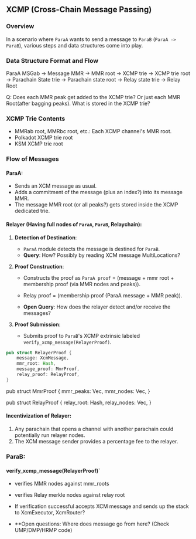 ## XCMP (Cross-Chain Message Passing)

### Overview
In a scenario where `ParaA` wants to send a message to `ParaB` (`ParaA -> ParaB`), various steps and data structures come into play. 

### Data Structure Format and Flow

ParaA MSGab -> Message MMR -> MMR root -> XCMP trie -> XCMP trie root -> Parachain State trie -> Parachain state root -> Relay state trie -> Relay Root

Q:
    Does each MMR peak get added to the XCMP trie? Or just each MMR Root(after bagging peaks). What is stored in the XCMP trie?


### XCMP Trie Contents

- MMRab root, MMRbc root, etc.: Each XCMP channel's MMR root.
- Polkadot XCMP trie root
- KSM XCMP trie root

### Flow of Messages

#### ParaA:

- Sends an XCM message as usual.
- Adds a commitment of the message (plus an index?) into its message MMR.
- The message MMR root (or all peaks?) gets stored inside the XCMP dedicated trie.

#### Relayer (Having full nodes of `ParaA`, `ParaB`, Relaychain):

1. **Detection of Destination**:
   - `ParaA` module detects the message is destined for `ParaB`.
   - **Query**: How? Possibly by reading XCM message MultiLocations?

2. **Proof Construction**:
   - Constructs the proof as `ParaA proof` = (message + mmr root + membership proof (via MMR nodes and peaks)).
   - Relay proof = (membership proof (ParaA message + MMR peak)).
   
   - **Open Query**: How does the relayer detect and/or receive the messages?

3. **Proof Submission**:
   - Submits proof to `ParaB`'s XCMP extrinsic labeled `verify_xcmp_message(RelayerProof)`.

```rust
pub struct RelayerProof {
    message: XcmMessage,
    mmr_root: Hash,
    message_proof: MmrProof,
    relay_proof: RelayProof, 
}
```

pub struct MmrProof {
    mmr_peaks: Vec<MmrNode>,
    mmr_nodes: Vec<MmrNode>,
}

pub struct RelayProof {
    relay_root: Hash,
    relay_nodes: Vec<RelayNode>,
}

#### Incentivization of Relayer:

1. Any parachain that opens a channel with another parachain could potentially run relayer nodes.
2. The XCM message sender provides a percentage fee to the relayer.


### ParaB:

#### verify_xcmp_message(RelayerProof)`

- verifies MMR nodes against mmr_roots
- verifies Relay merkle nodes against relay root
- If verification successful accepts XCM message and sends up the stack to XcmExecutor, XcmRouter?

- **Open questions:
            Where does message go from here? (Check UMP/DMP/HRMP code)


